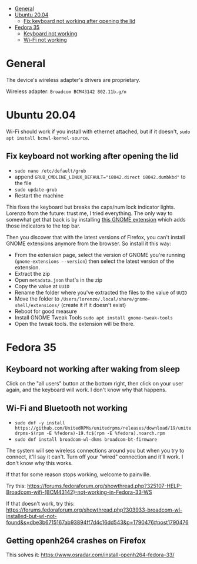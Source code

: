 - [General](#general)
- [Ubuntu 20.04](#ubuntu-2004)
  - [Fix keyboard not working after opening the lid](#fix-keyboard-not-working-after-opening-the-lid)
- [Fedora 35](#fedora-35)
  - [Keyboard not working](#keyboard-not-working)
  - [Wi-Fi not working](#wi-fi-not-working)

# General
The device's wireless adapter's drivers are proprietary.

Wireless adapter: ```Broadcom BCM43142 802.11b.g/n```

# Ubuntu 20.04
Wi-Fi should work if you install with ethernet attached, but if it doesn't, ```sudo apt install bcmwl-kernel-source```.

## Fix keyboard not working after opening the lid
- ```sudo nano /etc/default/grub```
- append ```GRUB_CMDLINE_LINUX_DEFAULT="i8042.direct i8042.dumbkbd"``` to the file
- ```sudo update-grub```
- Restart the machine

This fixes the keyboard but breaks the caps/num lock indicator lights. Lorenzo from the future: trust me, I tried everything. The only way to somewhat get that back is by installing [this GNOME extension](https://extensions.gnome.org/extension/36/lock-keys/) which adds those indicators to the top bar.

Then you discover that with the latest versions of Firefox, you can't install GNOME extensions anymore from the browser. So install it this way:

- From the extension page, select the version of GNOME you're running (```gnome-extensions --version```) then select the latest version of the extension.
- Extract the zip
- Open ```metadata.json``` that's in the zip
- Copy the value at ```UUID```
- Rename the folder where you've extracted the files to the value of ```UUID```
- Move the folder to ```/Users/lorenzo/.local/share/gnome-shell/extensions/``` (create it if it doesn't exist)
- Reboot for good measure
- Install GNOME Tweak Tools ```sudo apt install gnome-tweak-tools```
- Open the tweak tools. the extension will be there.

# Fedora 35
## Keyboard not working after waking from sleep
Click on the "all users" button at the bottom right, then click on your user again, and the keyboard will work. I don't know why that happens.

## Wi-Fi and Bluetooth not working
- ```sudo dnf -y install https://github.com/UnitedRPMs/unitedrpms/releases/download/19/unitedrpms-$(rpm -E %fedora)-19.fc$(rpm -E %fedora).noarch.rpm```
- ```sudo dnf install broadcom-wl-dkms broadcom-bt-firmware```

The system will see wireless connections around you but when you try to connect, it'll say it can't. Turn off your "wired" connection and it'll work. I don't know why this works.

If that for some reason stops working, welcome to painville.

Try this:
https://forums.fedoraforum.org/showthread.php?325107-HELP-Broadcom-wifi-(BCM43142)-not-working-in-Fedora-33-WS

If that doesn't work, try this:
https://forums.fedoraforum.org/showthread.php?303933-broadcom-wl-installed-but-wl-not-found&s=dbe3b6715167ab93894ff7d4c16dd543&p=1790476#post1790476

## Getting openh264 crashes on Firefox
This solves it: https://www.osradar.com/install-openh264-fedora-33/
